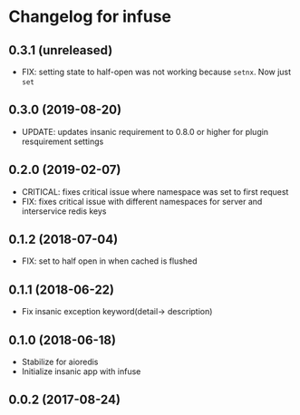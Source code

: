 Changelog for infuse
=====================

0.3.1 (unreleased)
------------------

- FIX: setting state to half-open was not working because `setnx`. Now just `set`


0.3.0 (2019-08-20)
------------------

- UPDATE: updates insanic requirement to 0.8.0 or higher for plugin resquirement settings


0.2.0 (2019-02-07)
------------------

- CRITICAL: fixes critical issue where namespace was set to first request
- FIX: fixes critical issue with different namespaces for server and interservice redis keys 


0.1.2 (2018-07-04)
------------------

- FIX: set to half open in when cached is flushed


0.1.1 (2018-06-22)
------------------

- Fix insanic exception keyword(detail-> description)


0.1.0 (2018-06-18)
------------------

- Stabilize for aioredis
- Initialize insanic app with infuse


0.0.2 (2017-08-24)
------------------
